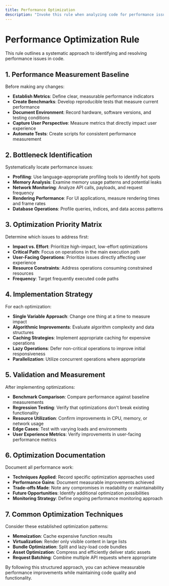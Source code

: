 ```yaml
---
title: Performance Optimization
description: "Invoke this rule when analyzing code for performance issues or implementing optimizations. It provides a structured approach to identifying performance bottlenecks, measuring impact, and implementing targeted improvements."
---
```


# Performance Optimization Rule

This rule outlines a systematic approach to identifying and resolving performance issues in code.

## 1. Performance Measurement Baseline

Before making any changes:

- **Establish Metrics**: Define clear, measurable performance indicators
- **Create Benchmarks**: Develop reproducible tests that measure current performance
- **Document Environment**: Record hardware, software versions, and testing conditions
- **Capture User Perspective**: Measure metrics that directly impact user experience
- **Automate Tests**: Create scripts for consistent performance measurement

## 2. Bottleneck Identification

Systematically locate performance issues:

- **Profiling**: Use language-appropriate profiling tools to identify hot spots
- **Memory Analysis**: Examine memory usage patterns and potential leaks
- **Network Monitoring**: Analyze API calls, payloads, and request frequency
- **Rendering Performance**: For UI applications, measure rendering times and frame rates
- **Database Operations**: Profile queries, indices, and data access patterns

## 3. Optimization Priority Matrix

Determine which issues to address first:

- **Impact vs. Effort**: Prioritize high-impact, low-effort optimizations
- **Critical Path**: Focus on operations in the main execution path
- **User-Facing Operations**: Prioritize issues directly affecting user experience
- **Resource Constraints**: Address operations consuming constrained resources
- **Frequency**: Target frequently executed code paths

## 4. Implementation Strategy

For each optimization:

- **Single Variable Approach**: Change one thing at a time to measure impact
- **Algorithmic Improvements**: Evaluate algorithm complexity and data structures
- **Caching Strategies**: Implement appropriate caching for expensive operations
- **Lazy Operations**: Defer non-critical operations to improve initial responsiveness
- **Parallelization**: Utilize concurrent operations where appropriate

## 5. Validation and Measurement

After implementing optimizations:

- **Benchmark Comparison**: Compare performance against baseline measurements
- **Regression Testing**: Verify that optimizations don't break existing functionality
- **Resource Utilization**: Confirm improvements in CPU, memory, or network usage
- **Edge Cases**: Test with varying loads and environments
- **User Experience Metrics**: Verify improvements in user-facing performance metrics

## 6. Optimization Documentation

Document all performance work:

- **Techniques Applied**: Record specific optimization approaches used
- **Performance Gains**: Document measurable improvements achieved
- **Trade-offs Made**: Note any compromises in readability or maintainability
- **Future Opportunities**: Identify additional optimization possibilities
- **Monitoring Strategy**: Define ongoing performance monitoring approach

## 7. Common Optimization Techniques

Consider these established optimization patterns:

- **Memoization**: Cache expensive function results
- **Virtualization**: Render only visible content in large lists
- **Bundle Optimization**: Split and lazy-load code bundles
- **Asset Optimization**: Compress and efficiently deliver static assets
- **Request Batching**: Combine multiple API requests where appropriate

By following this structured approach, you can achieve measurable performance improvements while maintaining code quality and functionality. 
